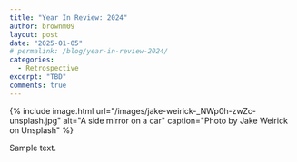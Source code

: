 ```yaml
---
title: "Year In Review: 2024"
author: brownm09
layout: post
date: "2025-01-05"
# permalink: /blog/year-in-review-2024/
categories:
  - Retrospective
excerpt: "TBD"
comments: true
---
```


{% include image.html url="/images/jake-weirick-_NWp0h-zwZc-unsplash.jpg" alt="A side mirror on a car" caption="Photo by Jake Weirick on Unsplash" %}

Sample text.
